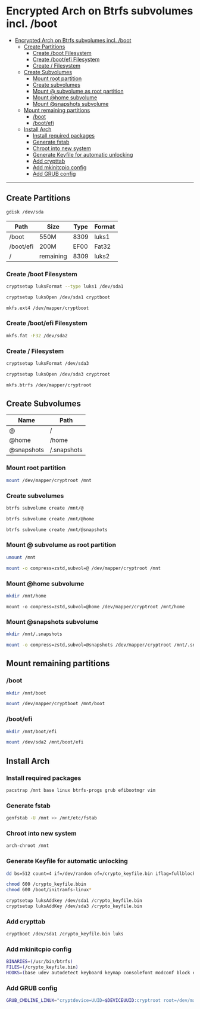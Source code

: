 # Encrypted Arch on Btrfs subvolumes incl. /boot

- [Encrypted Arch on Btrfs subvolumes incl. /boot](#encrypted-arch-on-btrfs-subvolumes-incl-boot)
  - [Create Partitions](#create-partitions)
    - [Create /boot Filesystem](#create-boot-filesystem)
    - [Create /boot/efi Filesystem](#create-bootefi-filesystem)
    - [Create / Filesystem](#create--filesystem)
  - [Create Subvolumes](#create-subvolumes)
    - [Mount root partition](#mount-root-partition)
    - [Create subvolumes](#create-subvolumes-1)
    - [Mount @ subvolume as root partition](#mount--subvolume-as-root-partition)
    - [Mount @home subvolume](#mount-home-subvolume)
    - [Mount @snapshots subvolume](#mount-snapshots-subvolume)
  - [Mount remaining partitions](#mount-remaining-partitions)
    - [/boot](#boot)
    - [/boot/efi](#bootefi)
  - [Install Arch](#install-arch)
    - [Install required packages](#install-required-packages)
    - [Generate fstab](#generate-fstab)
    - [Chroot into new system](#chroot-into-new-system)
    - [Generate Keyfile for automatic unlocking](#generate-keyfile-for-automatic-unlocking)
    - [Add crypttab](#add-crypttab)
    - [Add mkinitcpio config](#add-mkinitcpio-config)
    - [Add GRUB config](#add-grub-config)

---

## Create Partitions

```sh
gdisk /dev/sda
```

| Path      | Size      | Type | Format |
| --------- | --------- | ---- | ------ |
| /boot     | 550M      | 8309 | luks1  |
| /boot/efi | 200M      | EF00 | Fat32  |
| /         | remaining | 8309 | luks2  |

### Create /boot Filesystem

```sh
cryptsetup luksFormat --type luks1 /dev/sda1
```

```sh
cryptsetup luksOpen /dev/sda1 cryptboot
```

```sh
mkfs.ext4 /dev/mapper/cryptboot
```

### Create /boot/efi Filesystem

```sh
mkfs.fat -F32 /dev/sda2
```

### Create / Filesystem

```sh
cryptsetup luksFormat /dev/sda3
```

```sh
cryptsetup luksOpen /dev/sda3 cryptroot
```

```sh
mkfs.btrfs /dev/mapper/cryptroot
```

## Create Subvolumes

| Name       | Path        |
| ---------- | ----------- |
| @          | /           |
| @home      | /home       |
| @snapshots | /.snapshots |

### Mount root partition

```sh
mount /dev/mapper/cryptroot /mnt
```

### Create subvolumes

```sh
btrfs subvolume create /mnt/@
```

```sh
btrfs subvolume create /mnt/@home
```

```sh
btrfs subvolume create /mnt/@snapshots
```

### Mount @ subvolume as root partition

```sh
umount /mnt
```

```sh
mount -o compress=zstd,subvol=@ /dev/mapper/cryptroot /mnt
```

### Mount @home subvolume

```sh
mkdir /mnt/home
```

```shh
mount -o compress=zstd,subvol=@home /dev/mapper/cryptroot /mnt/home
```

### Mount @snapshots subvolume

```sh
mkdir /mnt/.snapshots
```

```sh
mount -o compress=zstd,subvol=@snapshots /dev/mapper/cryptroot /mnt/.snapshots
```

## Mount remaining partitions

### /boot

```sh
mkdir /mnt/boot
```

```sh
mount /dev/mapper/cryptboot /mnt/boot
```

### /boot/efi

```sh
mkdir /mnt/boot/efi
```

```sh
mount /dev/sda2 /mnt/boot/efi
```

## Install Arch

### Install required packages

```sh
pacstrap /mnt base linux btrfs-progs grub efibootmgr vim
```

### Generate fstab

```sh
genfstab -U /mnt >> /mnt/etc/fstab
```

### Chroot into new system

```sh
arch-chroot /mnt
```

### Generate Keyfile for automatic unlocking

```sh
dd bs=512 count=4 if=/dev/random of=/crypto_keyfile.bin iflag=fullblock
```

```sh
chmod 600 /crypto_keyfile.bbin
chmod 600 /boot/initramfs-linux*
```

```sh
cryptsetup luksAddkey /dev/sda1 /crypto_keyfile.bin
cryptsetup luksAddKey /dev/sda3 /crypto_keyfile.bin
```

### Add crypttab

```sh
cryptboot /dev/sda1 /crypto_keyfile.bin luks
```

### Add mkinitcpio config

```sh
BINARIES=(/usr/bin/btrfs)
FILES=(/crypto_keyfile.bin)
HOOKS=(base udev autodetect keyboard keymap consolefont modconf block encrypt filesystems fsck)
```

### Add GRUB config

```sh
GRUB_CMDLINE_LINUX="cryptdevice=UUID=$DEVICEUUID:cryptroot root=/dev/mapper/cryptroot"
```

